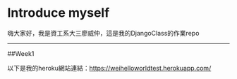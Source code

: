 # Introduce myself

嗨大家好，我是資工系大三廖威仲，這是我的DjangoClass的作業repo

---
##Week1

以下是我的heroku網站連結：https://weihelloworldtest.herokuapp.com/
